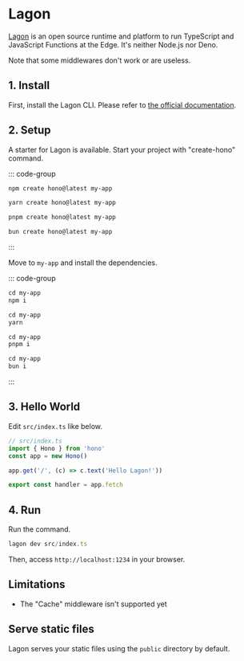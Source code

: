 # Lagon

[Lagon](https://lagon.app/) is an open source runtime and platform to run TypeScript and JavaScript Functions at the Edge.
It's neither Node.js nor Deno.

Note that some middlewares don't work or are useless.

## 1. Install

First, install the Lagon CLI. Please refer to [the official documentation](https://docs.lagon.app/cli#installation).

## 2. Setup

A starter for Lagon is available.
Start your project with "create-hono" command.

::: code-group

```txt [npm]
npm create hono@latest my-app
```

```txt [yarn]
yarn create hono@latest my-app
```

```txt [pnpm]
pnpm create hono@latest my-app
```

```txt [bun]
bun create hono@latest my-app
```

:::

Move to `my-app` and install the dependencies.

::: code-group

```txt [npm]
cd my-app
npm i
```

```txt [yarn]
cd my-app
yarn
```

```txt [pnpm]
cd my-app
pnpm i
```

```txt [bun]
cd my-app
bun i
```

:::

## 3. Hello World

Edit `src/index.ts` like below.

```ts
// src/index.ts
import { Hono } from 'hono'
const app = new Hono()

app.get('/', (c) => c.text('Hello Lagon!'))

export const handler = app.fetch
```

## 4. Run

Run the command.

```ts
lagon dev src/index.ts
```

Then, access `http://localhost:1234` in your browser.

## Limitations

- The "Cache" middleware isn't supported yet

## Serve static files

Lagon serves your static files using the `public` directory by default.
